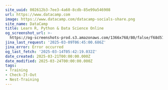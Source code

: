 ```yaml
---
site_uuid: 002612b3-7ee3-4a60-8cdb-85e99a546908
url: https://www.datacamp.com
image: https://www.datacamp.com/datacamp-socials-share.png
site_name: DataCamp
title: Learn R, Python & Data Science Online
og_screenshot_url: >-
  https://og-screenshots-prod.s3.amazonaws.com/1366x768/80/false/f68d57cb3c76caf067af1da510aee2b322de7cb77ac874fc4b0170035504d5ca.jpeg
jina_last_request: '2025-03-09T06:45:00.686Z'
jina_error: Error occurred
og_last_fetch: '2025-03-14T05:42:19.032Z'
date_created: 2025-03-21T00:00:00.000Z
date_modified: 2025-03-24T00:00:00.000Z
tags:
- Training
- Check-It-Out
- Nest-Training
---
```









